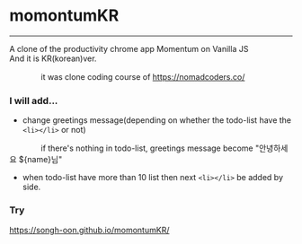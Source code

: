 # momontumKR
---------

A clone of the productivity chrome app Momentum on Vanilla JS   
And it is KR(korean)ver.

　　　　it was clone coding course of https://nomadcoders.co/ 

### I will add...
- change greetings message(depending on whether the todo-list have the `<li></li>` or not) 
         
　　　　if there's nothing in todo-list, greetings message become "안녕하세요 ${name}님"
- when todo-list have more than 10 list then next `<li></li>` be added by side. 


### Try
https://songh-oon.github.io/momontumKR/
